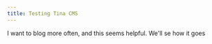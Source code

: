```yaml
---
title: Testing Tina CMS
---
```


I want to blog more often, and this seems helpful. We'll se how it goes

